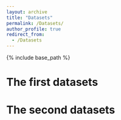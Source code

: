 ```yaml
---
layout: archive
title: "Datasets"
permalink: /Datasets/
author_profile: true
redirect_from:
  - /Datasets
---
```


{% include base_path %}

# The first datasets

# The second datasets